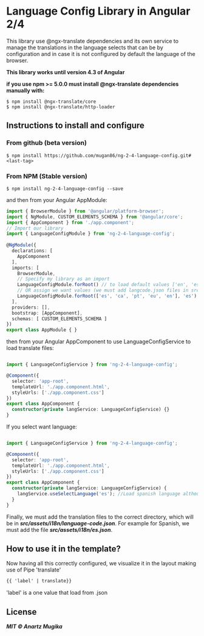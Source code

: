 # Language Config Library in Angular 2/4

This library use @ngx-translate dependencies and its own service to manage the translations in the language selects that can be by configuration and in case it is not configured by default the language of the browser.

**This library works until version 4.3 of Angular**

**if you use npm >= 5.0.0 must install @ngx-translate dependencies manually with:**
```ssh
$ npm install @ngx-translate/core
$ npm install @ngx-translate/http-loader
```

## Instructions to install and configure

### From github (beta version)
```ssh
$ npm install https://github.com/mugan86/ng-2-4-language-config.git#<last-tag> 
```
### From NPM (Stable version)
```ssh
$ npm install ng-2-4-language-config --save
```

and then from your Angular AppModule:
```typescript
import { BrowserModule } from '@angular/platform-browser';
import { NgModule, CUSTOM_ELEMENTS_SCHEMA } from '@angular/core';
import { AppComponent } from './app.component';
// Import our library
import { LanguageConfigModule } from 'ng-2-4-language-config';
 
@NgModule({
  declarations: [
    AppComponent
  ],
  imports: [
    BrowserModule,
    // Specify my library as an import
    LanguageConfigModule.forRoot() // to load default values ['en', 'es'], 'es'
    // OR assign we want values (we must add langcode.json files in src/assets!!!)
    LanguageConfigModule.forRoot(['es', 'ca', 'pt', 'eu', 'en'], 'es')
  ],
  providers: [],
  bootstrap: [AppComponent],
  schemas: [ CUSTOM_ELEMENTS_SCHEMA ]
})
export class AppModule { }
```

then from your Angular AppComponent to use LanguageConfigService to load translate files:

```typescript

import { LanguageConfigService } from 'ng-2-4-language-config';

@Component({
  selector: 'app-root',
  templateUrl: './app.component.html',
  styleUrls: ['./app.component.css']
})
export class AppComponent {
  constructor(private langService: LanguageConfigService) {}
}
```

If you select want language:

```typescript

import { LanguageConfigService } from 'ng-2-4-language-config';

@Component({
  selector: 'app-root',
  templateUrl: './app.component.html',
  styleUrls: ['./app.component.css']
})
export class AppComponent {
  constructor(private langService: LanguageConfigService) {
    langService.useSelectLanguage('es'); //Load spanish language although i select from config basque
  }
}
```
Finally, we must add the translation files to the correct directory, which will be in ***src/assets/i18n/language-code.json***. For example for Spanish, we must add the file ***src/assets/i18n/es.json***.

## How to use it in the template?

Now having all this correctly configured, we visualize it in the layout making use of Pipe 'translate'

```html
{{ 'label' | translate}}
```

'label' is a one value that load from <language-code>.json

## License

***MIT © Anartz Mugika***

